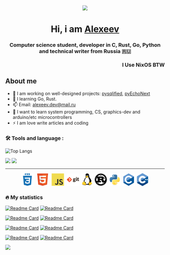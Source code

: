 <img src="https://komarev.com/ghpvc/?username=alexeev-prog&style=flat-square&color=blue" alt=""/>

<p align='center'><img src="https://readme-typing-svg.herokuapp.com?color=%2336BCF7&lines=Developer+Designer+Writer"/></p>

<h1 align="center">Hi, i am <a href="https://t.me/alexeev_dev" target="_blank">Alexeev</a> 
<h3 align="center">Computer science student, developer in C, Rust, Go, Python and technical writer from Russia 🇷🇺  </h3>
<h3 align="right">I Use NixOS BTW</h3>

## About me

- 🔭 I am working on well-designed projects: [pysqlified](https://github.com/alexeev-prog/pysqlified), [pyEchoNext](https://github.com/alexeev-prog/pyEchoNext)
- 🌱 I learning Go, Rust.
- 📫 Email: alexeev.dev@mail.ru
- 🤔 I want to learn system programming, CS, graphics-dev and arduino/etc microcontrollers
- :zap: I am love write articles and coding

### :hammer_and_wrench: Tools and language :

![Top Langs](https://github-readme-stats.vercel.app/api/top-langs/?username=alexeev-prog&hide=css,html)

![](https://github-profile-summary-cards.vercel.app/api/cards/most-commit-language?username=alexeev-prog) ![](https://github-profile-summary-cards.vercel.app/api/cards/repos-per-language?username=alexeev-prog)

---

<div align='center'>
  <img src="https://github.com/devicons/devicon/blob/master/icons/css3/css3-plain-wordmark.svg"  title="CSS3" alt="CSS" width="40" height="40"/>&nbsp;
  <img src="https://github.com/devicons/devicon/blob/master/icons/html5/html5-original.svg" title="HTML5" alt="HTML" width="40" height="40"/>&nbsp;
  <img src="https://github.com/devicons/devicon/blob/master/icons/javascript/javascript-original.svg" title="JavaScript" alt="JavaScript" width="40" height="40"/>&nbsp;
  <img src="https://github.com/devicons/devicon/blob/master/icons/git/git-original-wordmark.svg" title="Git" **alt="Git" width="40" height="40"/>
  <img src="https://github.com/devicons/devicon/blob/master/icons/linux/linux-original.svg" title="Linux" **alt="Linux" width="40" height="40"/>
  <img src="https://github.com/devicons/devicon/blob/master/icons/rust/rust-original.svg" title="GoLang" **alt="GoLang" width="40" height="40"/>
  <img src="https://github.com/devicons/devicon/blob/master/icons/python/python-original.svg" title="Python" **alt="Python" width="40" height="40"/>
  <img src="https://github.com/devicons/devicon/blob/master/icons/c/c-original.svg" title="C" **alt="C" width="40" height="40"/>
  <img src="https://github.com/devicons/devicon/blob/master/icons/cplusplus/cplusplus-original.svg" title="C++" **alt="C++" width="40" height="40"/>
</div>

### :fire: My statistics

[![Readme Card](https://github-readme-stats.vercel.app/api/pin/?username=alexeev-prog&repo=shegang)](https://github.com/alexeev-prog/shegang) [![Readme Card](https://github-readme-stats.vercel.app/api/pin/?username=alexeev-prog&repo=libnumerixpp)](https://github.com/alexeev-prog/libnumerixpp)

[![Readme Card](https://github-readme-stats.vercel.app/api/pin/?username=alexeev-prog&repo=JustProj)](https://github.com/alexeev-prog/JustProj) [![Readme Card](https://github-readme-stats.vercel.app/api/pin/?username=alexeev-prog&repo=SQLSymphony)](https://github.com/alexeev-prog/SQLSymphony)

[![Readme Card](https://github-readme-stats.vercel.app/api/pin/?username=alexeev-prog&repo=pyEchoNext)](https://github.com/alexeev-prog/pyEchoNext) [![Readme Card](https://github-readme-stats.vercel.app/api/pin/?username=alexeev-prog&repo=aioconsole)](https://github.com/alexeev-prog/aioconsole)

[![Readme Card](https://github-readme-stats.vercel.app/api/pin/?username=alexeev-prog&repo=burn-build)](https://github.com/alexeev-prog/burn-build) [![Readme Card](https://github-readme-stats.vercel.app/api/pin/?username=alexeev-prog&repo=gnux)](https://github.com/alexeev-prog/gnux)

![](https://github-profile-summary-cards.vercel.app/api/cards/stats?username=alexeev-prog)
